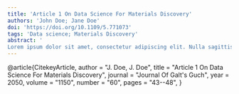 ```yaml
---
title: 'Article 1 On Data Science For Materials Discovery'
authors: 'John Doe; Jane Doe'
doi: 'https://doi.org/10.1109/5.771073'
tags: 'Data science; Materials Discovery'
abstract: '
Lorem ipsum dolor sit amet, consectetur adipiscing elit. Nulla sagittis, erat et sodales tempus, nulla libero porta sem, a blandit ante arcu vel libero. Etiam mattis urna id dignissim consequat. Fusce elementum purus in sapien sollicitudin accumsan. Aliquam lorem odio, cursus sit amet varius sed, egestas at arcu. Nulla suscipit lorem sed urna cursus ultricies. Nunc commodo pretium sem sit amet sollicitudin. Nullam porta posuere dui et pharetra. Nullam lobortis, quam et rhoncus consequat, sem ante blandit ligula, vitae fringilla metus arcu vel velit. Etiam dignissim lacus nunc, quis semper sem pellentesque eu. Proin eu commodo dolor, sit amet tempor nulla. In sit amet massa purus. Fusce dolor est, vestibulum a nibh eu, condimentum ornare ligula. Praesent sit amet porttitor mi. Fusce sodales nunc tortor, a tristique leo posuere et. Duis at sollicitudin orci. Curabitur eleifend ligula cursus sagittis lacinia.'
---
```

@article{CitekeyArticle,
      author   = "J. Doe, J. Doe",
      title    = "Article 1 On Data Science For Materials Discovery",
      journal  = "Journal Of Galt's Guch",
      year     = 2050,
      volume   = "1150",
      number   = "60",
      pages    = "43--48",
    }
